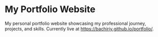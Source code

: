 # My Portfolio Website

My personal portfolio website showcasing my professional journey, projects, and skills. Currently live at https://bachiriy.github.io/portfolio/.
